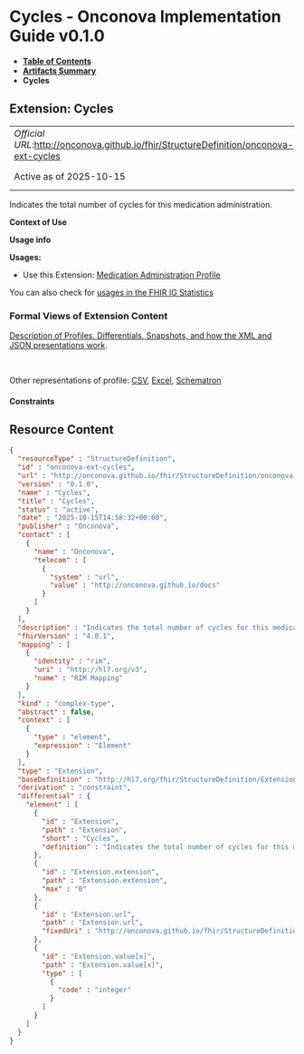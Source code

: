 # Cycles - Onconova Implementation Guide v0.1.0

* [**Table of Contents**](toc.md)
* [**Artifacts Summary**](artifacts.md)
* **Cycles**

## Extension: Cycles 

| | |
| :--- | :--- |
| *Official URL*:http://onconova.github.io/fhir/StructureDefinition/onconova-ext-cycles | *Version*:0.1.0 |
| Active as of 2025-10-15 | *Computable Name*:Cycles |

Indicates the total number of cycles for this medication administration.

**Context of Use**

**Usage info**

**Usages:**

* Use this Extension: [Medication Administration Profile](StructureDefinition-onconova-medication-administration.md)

You can also check for [usages in the FHIR IG Statistics](https://packages2.fhir.org/xig/onconova.fhir|current/StructureDefinition/onconova-ext-cycles)

### Formal Views of Extension Content

 [Description of Profiles, Differentials, Snapshots, and how the XML and JSON presentations work](http://build.fhir.org/ig/FHIR/ig-guidance/readingIgs.html#structure-definitions). 

 

Other representations of profile: [CSV](StructureDefinition-onconova-ext-cycles.csv), [Excel](StructureDefinition-onconova-ext-cycles.xlsx), [Schematron](StructureDefinition-onconova-ext-cycles.sch) 

#### Constraints



## Resource Content

```json
{
  "resourceType" : "StructureDefinition",
  "id" : "onconova-ext-cycles",
  "url" : "http://onconova.github.io/fhir/StructureDefinition/onconova-ext-cycles",
  "version" : "0.1.0",
  "name" : "Cycles",
  "title" : "Cycles",
  "status" : "active",
  "date" : "2025-10-15T14:58:32+00:00",
  "publisher" : "Onconova",
  "contact" : [
    {
      "name" : "Onconova",
      "telecom" : [
        {
          "system" : "url",
          "value" : "http://onconova.github.io/docs"
        }
      ]
    }
  ],
  "description" : "Indicates the total number of cycles for this medication administration.",
  "fhirVersion" : "4.0.1",
  "mapping" : [
    {
      "identity" : "rim",
      "uri" : "http://hl7.org/v3",
      "name" : "RIM Mapping"
    }
  ],
  "kind" : "complex-type",
  "abstract" : false,
  "context" : [
    {
      "type" : "element",
      "expression" : "Element"
    }
  ],
  "type" : "Extension",
  "baseDefinition" : "http://hl7.org/fhir/StructureDefinition/Extension|4.0.1",
  "derivation" : "constraint",
  "differential" : {
    "element" : [
      {
        "id" : "Extension",
        "path" : "Extension",
        "short" : "Cycles",
        "definition" : "Indicates the total number of cycles for this medication administration."
      },
      {
        "id" : "Extension.extension",
        "path" : "Extension.extension",
        "max" : "0"
      },
      {
        "id" : "Extension.url",
        "path" : "Extension.url",
        "fixedUri" : "http://onconova.github.io/fhir/StructureDefinition/onconova-ext-cycles"
      },
      {
        "id" : "Extension.value[x]",
        "path" : "Extension.value[x]",
        "type" : [
          {
            "code" : "integer"
          }
        ]
      }
    ]
  }
}

```
